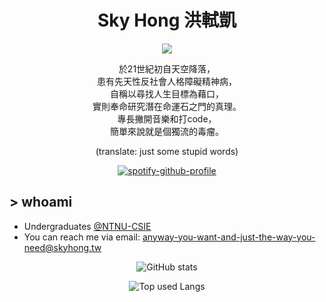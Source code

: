 <h1 align="center">Sky Hong 洪軾凱</h1>

<div align="center">

![](https://komarev.com/ghpvc/?username=skyhong2002&style=flat-square)

於21世紀初自天空降落，  
患有先天性反社會人格障礙精神病，  
自稱以尋找人生目標為藉口，  
實則奉命研究潛在命運石之門的真理。  
專長撇開音樂和打code，  
簡單來說就是個獨流的毒瘤。

(translate: just some stupid words)

[![spotify-github-profile](https://spotify-github-profile.vercel.app/api/view?uid=nq80zcv293n9jzmoref7rlp1a&cover_image=false&theme=default&show_offline=true&background_color=001473&bar_color=53b14f&bar_color_cover=false)](https://spotify-github-profile.vercel.app/api/view?uid=nq80zcv293n9jzmoref7rlp1a&redirect=true)

</div>


## > whoami

- Undergraduates [@NTNU-CSIE](https://github.com/NTNU-CSIE)
- You can reach me via email: anyway-you-want-and-just-the-way-you-need@skyhong.tw


<div align="center">

![GitHub stats](https://github-readme-stats.vercel.app/api?username=skyhong2002&show_icons=true&locale=en)

![Top used Langs](https://github-readme-stats.vercel.app/api/top-langs/?username=skyhong2002&hide=html&langs_count=10&layout=compact)

</div>

<!--![Sky's wakatime stats](https://github-readme-stats.vercel.app/api/wakatime?username=skyhong2002)-->
